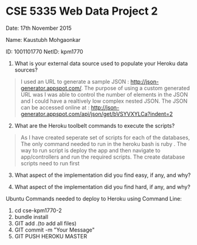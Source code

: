 # CSE 5335 Web Data Project 2

Date: 17th November 2015

Name: Kaustubh Mohgaonkar

ID: 1001101770 
NetID: kpm1770

1. What is your external data source used to populate your Heroku data sources?
> I used an URL to generate a sample JSON : http://json-generator.appspot.com/. The purpose of using a custom generated URL was I was able to control the number of elements in the JSON and I could have a realtively low complex nested JSON. The JSON can be accessed online at : http://json-generator.appspot.com/api/json/get/bVSYVXYLCa?indent=2

2. What are the Heroku toolbelt commands to execute the scripts?
> As I have created seperate set of scripts for each of the databases, The only command needed to run in the heroku bash is ruby <scriptname> <command line parameter>. The way to run script is deploy the app and then navigate to app/controllers and run the required scripts.
The create database scripts need to run first 



3. What aspect of the implementation did you find easy, if any, and why? 


4. What aspect of the implementation did you find hard, if any, and why?



Ubuntu Commands needed to deploy to Heroku using Command Line:
1. cd cse-kpm1770-2
2. bundle install
3. GIT add .(to add all files)
4. GIT commit -m "Your Message"
3. GIT PUSH HEROKU MASTER




